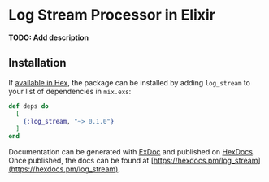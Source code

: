 # Log Stream Processor in Elixir

**TODO: Add description**

## Installation

If [available in Hex](https://hex.pm/docs/publish), the package can be installed
by adding `log_stream` to your list of dependencies in `mix.exs`:

```elixir
def deps do
  [
    {:log_stream, "~> 0.1.0"}
  ]
end
```

Documentation can be generated with [ExDoc](https://github.com/elixir-lang/ex_doc)
and published on [HexDocs](https://hexdocs.pm). Once published, the docs can
be found at [https://hexdocs.pm/log_stream](https://hexdocs.pm/log_stream).

